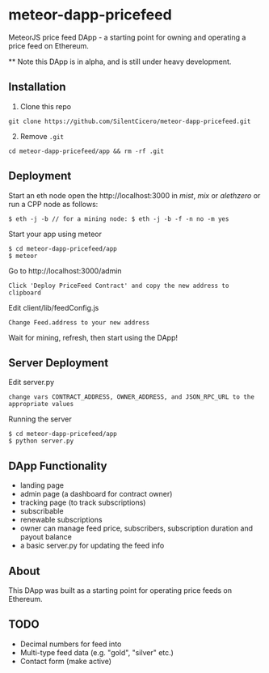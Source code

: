 # meteor-dapp-pricefeed
MeteorJS price feed DApp - a starting point for owning and operating a price feed on Ethereum.

** Note this DApp is in alpha, and is still under heavy development.

## <a name="installation"></a> Installation

1. Clone this repo

  `git clone https://github.com/SilentCicero/meteor-dapp-pricefeed.git`

2. Remove `.git`

  `cd meteor-dapp-pricefeed/app && rm -rf .git`

## <a name="deployment"></a> Deployment

Start an eth node open the http://localhost:3000 in *mist*, *mix* or *alethzero* or run a CPP node as follows:

    $ eth -j -b // for a mining node: $ eth -j -b -f -n no -m yes

Start your app using meteor

    $ cd meteor-dapp-pricefeed/app
    $ meteor

Go to http://localhost:3000/admin

    Click 'Deploy PriceFeed Contract' and copy the new address to clipboard

Edit client/lib/feedConfig.js

    Change Feed.address to your new address

Wait for mining, refresh, then start using the DApp!

## <a name="server"></a> Server Deployment

Edit server.py

    change vars CONTRACT_ADDRESS, OWNER_ADDRESS, and JSON_RPC_URL to the appropriate values

Running the server

    $ cd meteor-dapp-pricefeed/app
    $ python server.py

## <a name="functionality"></a> DApp Functionality
- landing page
- admin page (a dashboard for contract owner)
- tracking page (to track subscriptions)
- subscribable
- renewable subscriptions
- owner can manage feed price, subscribers, subscription duration and payout balance
- a basic server.py for updating the feed info

## <a name="about"></a> About

This DApp was built as a starting point for operating price feeds on Ethereum.

## <a name="todo"></a> TODO
- Decimal numbers for feed into
- Multi-type feed data (e.g. "gold", "silver" etc.)
- Contact form (make active)
